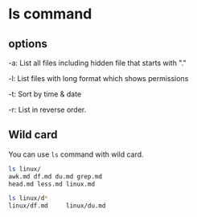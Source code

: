 # ls command

## options

-a:
List all files including hidden file that starts with "."

-l: List files with long format which shows permissions

-t: Sort by time & date

-r: List in reverse order.


## Wild card

You can use `ls` command with wild card.

```bash
ls linux/
awk.md df.md du.md grep.md
head.md less.md linux.md

ls linux/d*
linux/df.md     linux/du.md
```


